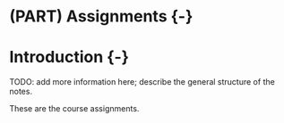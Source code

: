 # (PART) Assignments {-}

# Introduction {-}

TODO: add more information here; describe the general structure of the notes.

These are the course assignments.
